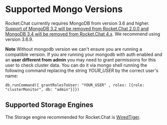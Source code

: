 # Supported Mongo Versions

Rocket.Chat currently requires MongoDB from version 3.6 and higher. [Support of MongoDB 3.2 will be removed from Rocket.Chat 2.0.0 and MongoDB 3.4 will be removed from Rocket.Chat 4.x](https://github.com/RocketChat/Rocket.Chat/pull/15199). We recommend using version 3.6.9.

**Note** Without mongodb version we can't ensure you are running a compatible version. If you are running your mongodb with auth enabled and an **user different from admin** you may need to grant permissions for this user to check cluster data. You can do it via mongo shell running the following command replacing the string _YOUR\_USER_ by the correct user\'s name:

```text
db.runCommand({ grantRolesToUser: "YOUR_USER" , roles: [{role: "clusterMonitor", db: "admin"}]})
```

## Supported Storage Engines

The Storage engine recommended for Rocket.Chat is [WiredTiger](https://docs.mongodb.com/manual/core/wiredtiger/).

